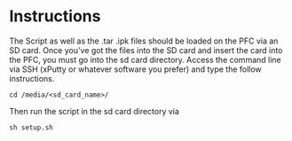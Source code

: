 # Instructions

The Script as well as the .tar .ipk files should be loaded on the PFC via an SD card. Once you've got the files into the SD card and insert the card into the PFC, you must go into the sd card directory. Access the command line via SSH (xPutty or whatever software you prefer) and type the follow instructions.

```
cd /media/<sd_card_name>/
```

Then run the script in the sd card directory via 

```
sh setup.sh
```

